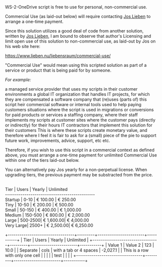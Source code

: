 WS-2-OneDrive script is free to use for personal, non-commercial use.   

Commercial Use (as laid-out below) will require contacting [Jos Lieben](https://twitter.com/joslieben) to arrange a one-time payment.

Since this solution utilizes a good deal of code from another solution, written by [Jos Lieben](https://twitter.com/joslieben),
I am bound to observe that author's Licensing and limit open use of this solution to non-commercial use, as laid-out by Jos on his web site here:
 
 https://www.lieben.nu/liebensraum/commercial-use/

"Commercial Use" would mean using this scripted solution as part of 
a service or product that is being paid for by someone.

_For_ _example:_

a managed service provider that uses my scripts in their customer environments
a global IT organization that handles IT projects, for which they are compensated
a software company that (re)uses (parts of) this script  heir commercial software or internal tools used to help paying customers
situations where the script is used in migrations or conversions for paid products or services
a staffing company, where their staff implements my scripts at customer sites where the customer pays (directly or indirectly) for their hours
IT contractors that implement this solution for their customers
This is where these scripts create monetary value, and therefore where I feel it is fair to ask for a (small) piece of the pie to support future work, improvements, advice, support, etc etc.

Therefore, if you wish to use this script in a commercial context as defined above, you must arrange a one-time payment for unlimited 
Commercial Use within one of the tiers laid-out below.   

You can alternatively pay Jos yearly for a non-perpetual license. When upgrading tiers, the previous payment may be substracted from the price.<br><br>

  Tier    | Users   |   Yearly  |   Unlimited<br>
----------------------------------------------<br>
Startup   | 0-10    | € 100.00  | € 250.00    <br>
Tiny      | 10-50   | € 200.00  | € 500.00    <br>
Small     | 50-150  | € 400.00  | € 1,000.00  <br>
Medium    | 150-500 | € 800.00  | € 2,000.00  <br>
Large     | 500-2500| € 1,600.00| € 4,000.00  <br>
Very Large| 2500+   | € 2,500.00| € 6,250.00  <br>



+----------------------------------+---------+------------------------+-----------+
|               Tier               |  Users  |         Yearly         | Unlimited |
+----------------------------------+---------+------------------------+-----------+
| Value 1                          | Value 2 | 123                    |      10.0 |
| Separate                         | cols    | with a tab or 4 spaces |  -2,027.1 |
| This is a row with only one cell |         |                        |           |
| test                             |         |                        |           |
+----------------------------------+---------+------------------------+-----------+


